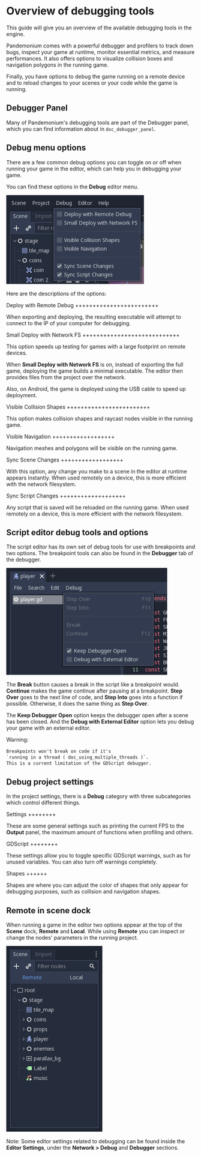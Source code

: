 

Overview of debugging tools
===========================

This guide will give you an overview of the available debugging tools in the
engine.

Pandemonium comes with a powerful debugger and profilers to track down bugs, inspect
your game at runtime, monitor essential metrics, and measure performances.
It also offers options to visualize collision boxes and navigation polygons
in the running game.

Finally, you have options to debug the game running on a remote device
and to reload changes to your scenes or your code while the game is running.

Debugger Panel
--------------

Many of Pandemonium's debugging tools are part of the Debugger panel, which you can
find information about in `doc_debugger_panel`.

Debug menu options
------------------

There are a few common debug options you can toggle on or off when running
your game in the editor, which can help you in debugging your game.

You can find these options in the **Debug** editor menu.

![](img/overview_debug.png)

Here are the descriptions of the options:

Deploy with Remote Debug
++++++++++++++++++++++++

When exporting and deploying, the resulting executable will attempt to connect
to the IP of your computer for debugging.

Small Deploy with Network FS
++++++++++++++++++++++++++++

This option speeds up testing for games with a large footprint on remote devices.

When **Small Deploy with Network FS** is on, instead of exporting the full game,
deploying the game builds a minimal executable. The editor then provides files
from the project over the network.

Also, on Android, the game is deployed using the USB cable to speed up deployment.

Visible Collision Shapes
++++++++++++++++++++++++

This option makes collision shapes and raycast nodes visible in the running game.

Visible Navigation
++++++++++++++++++

Navigation meshes and polygons will be visible on the running game.

Sync Scene Changes
++++++++++++++++++

With this option, any change you make to a scene in the editor at runtime
appears instantly. When used remotely on a device, this is more efficient
with the network filesystem.

Sync Script Changes
+++++++++++++++++++

Any script that is saved will be reloaded on the running game. When used
remotely on a device, this is more efficient with the network filesystem.

Script editor debug tools and options
-------------------------------------

The script editor has its own set of debug tools for use with breakpoints and
two options. The breakpoint tools can also be found in the **Debugger** tab
of the debugger.

![](img/overview_script_editor.png)

The **Break** button causes a break in the script like a breakpoint would.
**Continue** makes the game continue after pausing at a breakpoint.
**Step Over** goes to the next line of code, and **Step Into** goes into
a function if possible. Otherwise, it does the same thing as **Step Over**.

The **Keep Debugger Open** option keeps the debugger open after a scene
has been closed. And the **Debug with External Editor** option lets you
debug your game with an external editor.

Warning:


    Breakpoints won't break on code if it's
    `running in a thread ( doc_using_multiple_threads )`.
    This is a current limitation of the GDScript debugger.

Debug project settings
----------------------

In the project settings, there is a **Debug** category with three subcategories
which control different things.

Settings
++++++++

These are some general settings such as printing the current FPS
to the **Output** panel, the maximum amount of functions when profiling
and others.

GDScript
++++++++

These settings allow you to toggle specific GDScript warnings, such as for
unused variables. You can also turn off warnings completely.

Shapes
++++++

Shapes are where you can adjust the color of shapes that only appear for
debugging purposes, such as collision and navigation shapes.

Remote in scene dock
--------------------

When running a game in the editor two options appear at the top of the **Scene**
dock, **Remote** and **Local**. While using **Remote** you can inspect or change
the nodes' parameters in the running project.

![](img/overview_remote.png)

Note:
 Some editor settings related to debugging can be found inside
          the **Editor Settings**, under the **Network > Debug** and **Debugger** sections.
